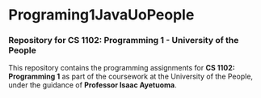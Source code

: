 # Programing1JavaUoPeople

### Repository for CS 1102: Programming 1 - University of the People

This repository contains the programming assignments for **CS 1102: Programming 1** as part of the coursework at the University of the People, under the guidance of **Professor Isaac Ayetuoma**.
